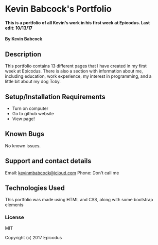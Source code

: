 # Kevin Babcock's Portfolio

#### This is a portfolio of all Kevin's work in his first week at Epicodus. Last edit: 10/13/17

#### By Kevin Babcock

## Description

This portfolio contains 13 different pages that I have created in my first week at Epicodus. There is also a section with information about me, including education, work experience, my interest in programming, and a little bit about my dog Toby.

## Setup/Installation Requirements

* Turn on computer
* Go to github website
* View page!

## Known Bugs

No known issues.

## Support and contact details

Email: kevinmbabcock@icloud.com
Phone: Don't call me

## Technologies Used

This portfolio was made using HTML and CSS, along with some bootstrap elements

### License

MIT

Copyright (c) 2017 Epicodus
